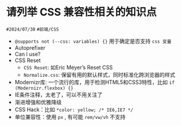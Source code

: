 
# 请列举 CSS 兼容性相关的知识点


`#2024/07/30`  `#前端/CSS`  

- `@supports not (--css: variables) {}`  用于确定是否支持 `css 变量`
- Autoprefixer
- Can I use?
- CSS Reset
   - `CSS Reset`:  如Eric Meyer’s Reset CSS
   - `Normalize.css`:  保留有用的默认样式，同时标准化跨浏览器的样式
- Modernizr库: 一个流行的库，用于检测HTML5和CSS3特性，比如 `if (Modernizr.flexbox) {} `
- IE条件注释，太老了，可以不用关注了
- 渐进增强和优雅降级
- CSS Hack：比如 `*color: yellow; /* IE6,IE7 */`
- 单位兼容性：使用 `px` , 有可能 `rem/vw/vh` 不支持
